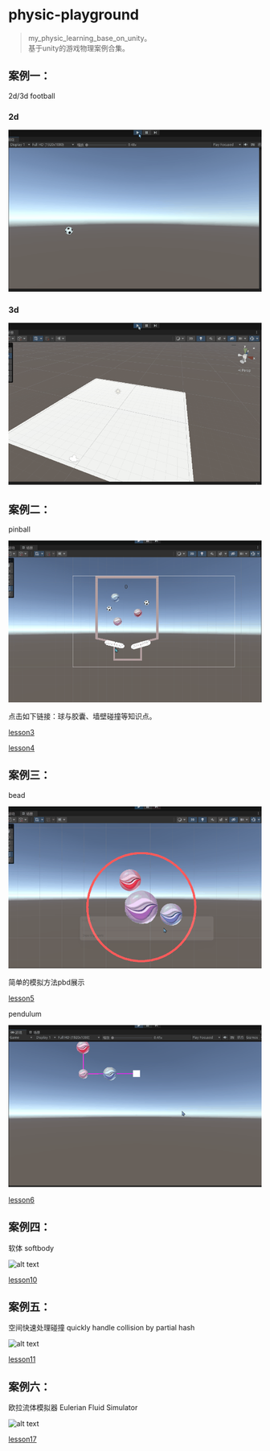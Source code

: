 # physic-playground

> my_physic_learning_base_on_unity。  
基于unity的游戏物理案例合集。

## 案例一：
2d/3d football  

### 2d

![2d](doc/2d.gif)

### 3d

![2d](doc/3d.gif)

## 案例二：

pinball

![2d](doc/pinball.gif)

点击如下链接：球与胶囊、墙壁碰撞等知识点。   

[lesson3](doc/lesson3/lesson3.md)   

[lesson4](doc/lesson4/lesson4.md)   

## 案例三：

bead

![alt text](doc/ring.gif)   

简单的模拟方法pbd展示   

[lesson5](doc/lesson5/lesson5.md)   

pendulum   

![alt text](doc/Pendulum.gif)   

[lesson6](doc/lesson6/lesson6.md)

## 案例四：

软体 softbody

![alt text](doc/pinkrabbit.gif)

[lesson10](doc/lesson10/lesson10.md)

## 案例五：

空间快速处理碰撞 quickly handle collision by partial hash  

![alt text](doc/partial_hash.gif)   

[lesson11](doc/lesson11/lesson11.md)

## 案例六：

欧拉流体模拟器 Eulerian Fluid Simulator

![alt text](doc/smoke.gif)

[lesson17](doc/lesson17/lesson17.md)